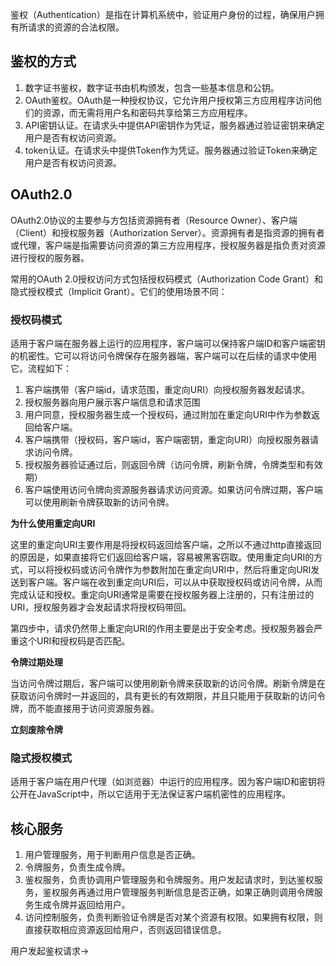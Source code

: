 鉴权（Authentication）是指在计算机系统中，验证用户身份的过程，确保用户拥有所请求的资源的合法权限。

## 鉴权的方式

1. 数字证书鉴权，数字证书由机构颁发，包含一些基本信息和公钥。
2. OAuth鉴权。OAuth是一种授权协议，它允许用户授权第三方应用程序访问他们的资源，而无需将用户名和密码共享给第三方应用程序。
3. API密钥认证。在请求头中提供API密钥作为凭证，服务器通过验证密钥来确定用户是否有权访问资源。
4. token认证。在请求头中提供Token作为凭证。服务器通过验证Token来确定用户是否有权访问资源。


## OAuth2.0

OAuth2.0协议的主要参与方包括资源拥有者（Resource Owner）、客户端（Client）和授权服务器（Authorization Server）。资源拥有者是指资源的拥有者或代理，客户端是指需要访问资源的第三方应用程序，授权服务器是指负责对资源进行授权的服务器。

常用的OAuth 2.0授权访问方式包括授权码模式（Authorization Code Grant）和隐式授权模式（Implicit Grant）。它们的使用场景不同：

### 授权码模式

适用于客户端在服务器上运行的应用程序，客户端可以保持客户端ID和客户端密钥的机密性。它可以将访问令牌保存在服务器端，客户端可以在后续的请求中使用它。流程如下：

1. 客户端携带（客户端id，请求范围，重定向URI）向授权服务器发起请求。
2. 授权服务器向用户展示客户端信息和请求范围
3. 用户同意，授权服务器生成一个授权码，通过附加在重定向URI中作为参数返回给客户端。
4. 客户端携带（授权码，客户端id，客户端密钥，重定向URI）向授权服务器请求访问令牌。
5. 授权服务器验证通过后，则返回令牌（访问令牌，刷新令牌，令牌类型和有效期）
6. 客户端使用访问令牌向资源服务器请求访问资源。如果访问令牌过期，客户端可以使用刷新令牌获取新的访问令牌。

**为什么使用重定向URI**

这里的重定向URI主要作用是将授权码返回给客户端，之所以不通过http直接返回的原因是，如果直接将它们返回给客户端，容易被黑客窃取。使用重定向URI的方式，可以将授权码或访问令牌作为参数附加在重定向URI中，然后将重定向URI发送到客户端。客户端在收到重定向URI后，可以从中获取授权码或访问令牌，从而完成认证和授权。重定向URI通常是需要在授权服务器上注册的，只有注册过的URI，授权服务器才会发起请求将授权码带回。

第四步中，请求仍然带上重定向URI的作用主要是出于安全考虑。授权服务器会严重这个URI和授权码是否匹配。

**令牌过期处理**

当访问令牌过期后，客户端可以使用刷新令牌来获取新的访问令牌。刷新令牌是在获取访问令牌时一并返回的，具有更长的有效期限，并且只能用于获取新的访问令牌，而不能直接用于访问资源服务器。

**立刻废除令牌**

### 隐式授权模式

适用于客户端在用户代理（如浏览器）中运行的应用程序。因为客户端ID和密钥将公开在JavaScript中，所以它适用于无法保证客户端机密性的应用程序。



## 核心服务

1. 用户管理服务，用于判断用户信息是否正确。
2. 令牌服务，负责生成令牌。
3. 鉴权服务，负责协调用户管理服务和令牌服务。用户发起请求时，到达鉴权服务，鉴权服务再通过用户管理服务判断信息是否正确，如果正确则调用令牌服务生成令牌并返回给用户。
4. 访问控制服务，负责判断验证令牌是否对某个资源有权限。如果拥有权限，则直接获取相应资源返回给用户，否则返回错误信息。

用户发起鉴权请求->

## 